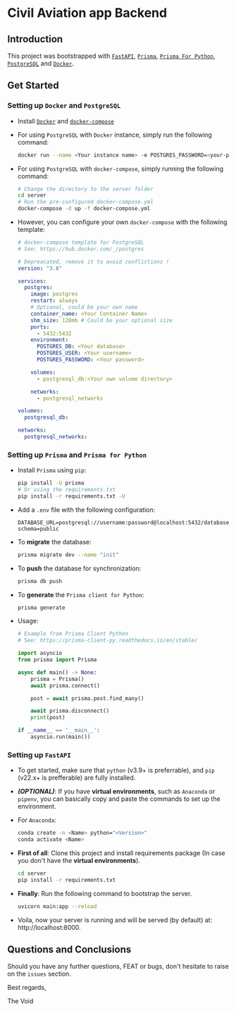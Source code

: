 # Civil Aviation app Backend

## Introduction

This project was bootstrapped with [`FastAPI`](https://fastapi.tiangolo.com), [`Prisma`](https://www.prisma.io), [`Prisma For Python`](https://prisma-client-py.readthedocs.io/en/stable/), [`PostgreSQL`](https://www.postgresql.org) and [`Docker`](https://www.docker.com).

## Get Started

### Setting up `Docker` and `PostgreSQL`

- Install [`Docker`](https://docs.docker.com/engine/install/) and [`docker-compose`](https://docs.docker.com/compose/install/)
- For using `PostgreSQL` with `Docker` instance, simply run the following command:

  ```sh
  docker run --name <Your instance name> -e POSTGRES_PASSWORD=<your-passowrd> -d postgres
  ```

- For using `PostgreSQL` with `docker-compose`, simply running the following command:

  ```sh
  # Change the directory to the server folder
  cd server
  # Run the pre-configured docker-compose.yml
  docker-compose -d up -f docker-compose.yml
  ```

- However, you can configure your own `docker-compose` with the following template:

  ```yml
  # docker-compose template for PostgreSQL
  # See: https://hub.docker.com/_/postgres

  # Depreacated, remove it to avoid conflictions !
  version: "3.8"

  services:
    postgres:
      image: postgres
      restart: always
      # Optional, could be your own name
      container_name: <Your Container Name>
      shm_size: 128mb # Could be your optional size
      ports:
        - 5432:5432
      environment:
        POSTGRES_DB: <Your database>
        POSTGRES_USER: <Your username>
        POSTGRES_PASSWORD: <Your password>

      volumes:
        - postgresql_db:<Your own volume directory>

      networks:
        - postgresql_networks

  volumes:
    postgresql_db:

  networks:
    postgresql_networks:
  ```

### Setting up `Prisma` and `Prisma for Python`

- Install `Prisma` using `pip`:

  ```sh
  pip install -U prisma
  # Or using the requirements.txt
  pip install -r requirements.txt -U
  ```

- Add a `.env` file with the following configuration:

  ```env
  DATABASE_URL=postgresql://username:password@localhost:5432/database?schema=public
  ```

- To **migrate** the database:

  ```sh
  prisma migrate dev --name "init"
  ```

- To **push** the database for synchronization:

  ```sh
  prisma db push
  ```

- To **generate** the `Prisma client for Python`:

  ```sh
  prisma generate
  ```

- Usage:

  ```py
  # Example from Prisma Client Python
  # See: https://prisma-client-py.readthedocs.io/en/stable/

  import asyncio
  from prisma import Prisma

  async def main() -> None:
      prisma = Prisma()
      await prisma.connect()

      post = await prisma.post.find_many()

      await prisma.disconnect()
      print(post)

  if __name__ == '__main__':
      asyncio.run(main())
  ```

### Setting up `FastAPI`

- To get started, make sure that `python` (v3.9+ is preferrable), and `pip` (v22.x+ is prefferable) are fully installed.

- **_(OPTIONAL)_**: If you have **virtual environments**, such as `Anaconda` or `pipenv`, you can basically copy and paste the commands to set up the environment.

- For `Anaconda`:

  ```bash
  conda create -n <Name> python="<Version>"
  conda activate <Name>
  ```

- **First of all**: Clone this project and install requirements package (In case you don't have the **virtual environments**).

  ```bash
  cd server
  pip install -r requirements.txt
  ```

- **Finally**: Run the following command to bootstrap the server.

  ```bash
  uvicorn main:app --reload
  ```

- Voila, now your server is running and will be served (by default) at: http://localhost:8000.

## Questions and Conclusions

Should you have any further questions, FEAT or bugs, don't hesitate to raise on the `issues` section.

Best regards,

The Void
